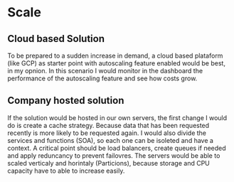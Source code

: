 # Scale

## Cloud based Solution
To be prepared to a sudden increase in demand, a cloud based plataform (like GCP) as starter point with autoscaling feature enabled would be best, in my opnion. In this scenario I would monitor in the dashboard the performance of the autoscaling feature and see how costs grow.

## Company hosted solution
If the solution would be hosted in our own servers, the first change I would do is create a cache strategy. Because data that has been requested recently is more likely to be requested again.
I would also divide the services and functions (SOA), so each one can be isoleted and have a context.
A critical point should be load balancers, create queues if needed and apply reduncancy to prevent failovres. The servers would be able to scaled verticaly and horintaly (Particions), because storage and CPU capacity have to able to increase easily.
